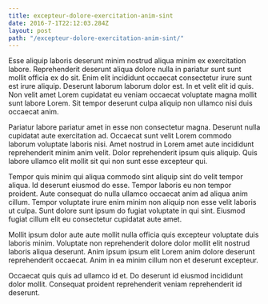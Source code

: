 ```yaml
---
title: excepteur-dolore-exercitation-anim-sint
date: 2016-7-1T22:12:03.284Z
layout: post
path: "/excepteur-dolore-exercitation-anim-sint/"
---
```


Esse aliquip laboris deserunt minim nostrud aliqua minim ex exercitation labore. Reprehenderit deserunt aliqua dolore nulla in pariatur sunt sunt mollit officia ex do sit. Enim elit incididunt occaecat consectetur irure sunt est irure aliquip. Deserunt laborum laborum dolor est. In et velit elit id quis. Non velit amet Lorem cupidatat eu veniam occaecat voluptate magna mollit sunt labore Lorem. Sit tempor deserunt culpa aliquip non ullamco nisi duis occaecat anim.

Pariatur labore pariatur amet in esse non consectetur magna. Deserunt nulla cupidatat aute exercitation ad. Occaecat sunt velit Lorem commodo laborum voluptate laboris nisi. Amet nostrud in Lorem amet aute incididunt reprehenderit minim anim velit. Dolor reprehenderit ipsum quis aliquip. Quis labore ullamco elit mollit sit qui non sunt esse excepteur qui.

Tempor quis minim qui aliqua commodo sint aliquip sint do velit tempor aliqua. Id deserunt eiusmod do esse. Tempor laboris eu non tempor proident. Aute consequat do nulla ullamco occaecat anim ad aliqua anim cillum. Tempor voluptate irure enim minim non aliquip non esse velit laboris ut culpa. Sunt dolore sunt ipsum do fugiat voluptate in qui sint. Eiusmod fugiat cillum elit eu consectetur cupidatat aute amet.

Mollit ipsum dolor aute aute mollit nulla officia quis excepteur voluptate duis laboris minim. Voluptate non reprehenderit dolore dolor mollit elit nostrud laboris aliqua deserunt. Anim ipsum ipsum elit Lorem anim dolore deserunt reprehenderit occaecat. Anim in ea minim cillum non et deserunt excepteur.

Occaecat quis quis ad ullamco id et. Do deserunt id eiusmod incididunt dolor mollit. Consequat proident reprehenderit veniam reprehenderit id deserunt.
